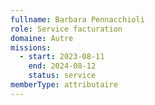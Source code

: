 ```yaml
---
fullname: Barbara Pennacchioli
role: Service facturation
domaine: Autre
missions:
  - start: 2023-08-11
    end: 2024-08-12
    status: service
memberType: attributaire
---
```


